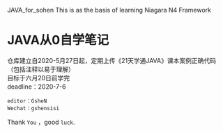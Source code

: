 JAVA_for_sohen
This is as the basis of learning Niagara N4 Framework<br>

# JAVA从0自学笔记<br>

仓库建立自2020-5月27日起，定期上传《21天学通JAVA》课本案例正确代码（包括注释以易于理解）<br>
目标于六月20日前学完<br>
deadline：2020-7-6<br>

    editor：GsheN
    Wechat：gshensisi
    
    
Thank `You` ，good `luck`.
